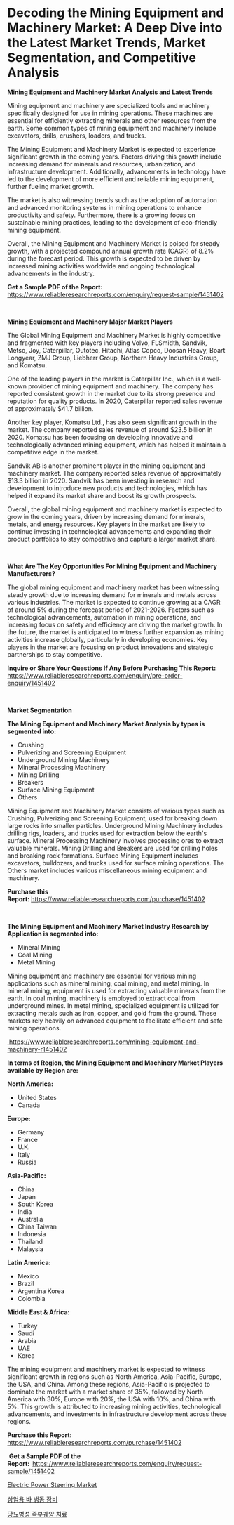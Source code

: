 <p><h1>Decoding the Mining Equipment and Machinery Market: A Deep Dive into the Latest Market Trends, Market Segmentation, and Competitive Analysis</h1></p><p><strong>Mining Equipment and Machinery Market Analysis and Latest Trends</strong></p>
<p><p>Mining equipment and machinery are specialized tools and machinery specifically designed for use in mining operations. These machines are essential for efficiently extracting minerals and other resources from the earth. Some common types of mining equipment and machinery include excavators, drills, crushers, loaders, and trucks.</p><p>The Mining Equipment and Machinery Market is expected to experience significant growth in the coming years. Factors driving this growth include increasing demand for minerals and resources, urbanization, and infrastructure development. Additionally, advancements in technology have led to the development of more efficient and reliable mining equipment, further fueling market growth.</p><p>The market is also witnessing trends such as the adoption of automation and advanced monitoring systems in mining operations to enhance productivity and safety. Furthermore, there is a growing focus on sustainable mining practices, leading to the development of eco-friendly mining equipment.</p><p>Overall, the Mining Equipment and Machinery Market is poised for steady growth, with a projected compound annual growth rate (CAGR) of 8.2% during the forecast period. This growth is expected to be driven by increased mining activities worldwide and ongoing technological advancements in the industry.</p></p>
<p><strong>Get a Sample PDF of the Report:&nbsp;</strong> <a href="https://www.reliableresearchreports.com/enquiry/request-sample/1451402">https://www.reliableresearchreports.com/enquiry/request-sample/1451402</a></p>
<p>&nbsp;</p>
<p><strong>Mining Equipment and Machinery Major Market Players</strong></p>
<p><p>The Global Mining Equipment and Machinery Market is highly competitive and fragmented with key players including Volvo, FLSmidth, Sandvik, Metso, Joy, Caterpillar, Outotec, Hitachi, Atlas Copco, Doosan Heavy, Boart Longyear, ZMJ Group, Liebherr Group, Northern Heavy Industries Group, and Komatsu.</p><p>One of the leading players in the market is Caterpillar Inc., which is a well-known provider of mining equipment and machinery. The company has reported consistent growth in the market due to its strong presence and reputation for quality products. In 2020, Caterpillar reported sales revenue of approximately $41.7 billion.</p><p>Another key player, Komatsu Ltd., has also seen significant growth in the market. The company reported sales revenue of around $23.5 billion in 2020. Komatsu has been focusing on developing innovative and technologically advanced mining equipment, which has helped it maintain a competitive edge in the market.</p><p>Sandvik AB is another prominent player in the mining equipment and machinery market. The company reported sales revenue of approximately $13.3 billion in 2020. Sandvik has been investing in research and development to introduce new products and technologies, which has helped it expand its market share and boost its growth prospects.</p><p>Overall, the global mining equipment and machinery market is expected to grow in the coming years, driven by increasing demand for minerals, metals, and energy resources. Key players in the market are likely to continue investing in technological advancements and expanding their product portfolios to stay competitive and capture a larger market share.</p></p>
<p>&nbsp;</p>
<p><strong>What Are The Key Opportunities For Mining Equipment and Machinery Manufacturers?</strong></p>
<p><p>The global mining equipment and machinery market has been witnessing steady growth due to increasing demand for minerals and metals across various industries. The market is expected to continue growing at a CAGR of around 5% during the forecast period of 2021-2026. Factors such as technological advancements, automation in mining operations, and increasing focus on safety and efficiency are driving the market growth. In the future, the market is anticipated to witness further expansion as mining activities increase globally, particularly in developing economies. Key players in the market are focusing on product innovations and strategic partnerships to stay competitive.</p></p>
<p><strong>Inquire or Share Your Questions If Any Before Purchasing This Report:</strong> <a href="https://www.reliableresearchreports.com/enquiry/pre-order-enquiry/1451402">https://www.reliableresearchreports.com/enquiry/pre-order-enquiry/1451402</a></p>
<p>&nbsp;</p>
<p><strong>Market Segmentation</strong></p>
<p><strong>The Mining Equipment and Machinery Market Analysis by types is segmented into:</strong></p>
<p><ul><li>Crushing</li><li>Pulverizing and Screening Equipment</li><li>Underground Mining Machinery</li><li>Mineral Processing Machinery</li><li>Mining Drilling</li><li>Breakers</li><li>Surface Mining Equipment</li><li>Others</li></ul></p>
<p><p>Mining Equipment and Machinery Market consists of various types such as Crushing, Pulverizing and Screening Equipment, used for breaking down large rocks into smaller particles. Underground Mining Machinery includes drilling rigs, loaders, and trucks used for extraction below the earth's surface. Mineral Processing Machinery involves processing ores to extract valuable minerals. Mining Drilling and Breakers are used for drilling holes and breaking rock formations. Surface Mining Equipment includes excavators, bulldozers, and trucks used for surface mining operations. The Others market includes various miscellaneous mining equipment and machinery.</p></p>
<p><strong>Purchase this Report:&nbsp;</strong><a href="https://www.reliableresearchreports.com/purchase/1451402">https://www.reliableresearchreports.com/purchase/1451402</a></p>
<p>&nbsp;</p>
<p><strong>The Mining Equipment and Machinery Market Industry Research by Application is segmented into:</strong></p>
<p><ul><li>Mineral Mining</li><li>Coal Mining</li><li>Metal Mining</li></ul></p>
<p><p>Mining equipment and machinery are essential for various mining applications such as mineral mining, coal mining, and metal mining. In mineral mining, equipment is used for extracting valuable minerals from the earth. In coal mining, machinery is employed to extract coal from underground mines. In metal mining, specialized equipment is utilized for extracting metals such as iron, copper, and gold from the ground. These markets rely heavily on advanced equipment to facilitate efficient and safe mining operations.</p></p>
<p><a href="https://www.reliableresearchreports.com/mining-equipment-and-machinery-r1451402">&nbsp;https://www.reliableresearchreports.com/mining-equipment-and-machinery-r1451402</a></p>
<p><strong>In terms of Region, the Mining Equipment and Machinery Market Players available by Region are:</strong></p>
<p>
    <p> <strong> North America: </strong>
        <ul>
            <li>United States</li>
            <li>Canada</li>
        </ul>
        </p> 
    <p> <strong> Europe: </strong>
        <ul>
            <li>Germany</li>
            <li>France</li>
            <li>U.K.</li>
            <li>Italy</li>
            <li>Russia</li>
        </ul>
        </p> 
    <p> <strong> Asia-Pacific: </strong>
        <ul>
            <li>China</li>
            <li>Japan</li>
            <li>South Korea</li>
            <li>India</li>
            <li>Australia</li>
            <li>China Taiwan</li>
            <li>Indonesia</li>
            <li>Thailand</li>
            <li>Malaysia</li>
        </ul>
        </p> 
    <p> <strong> Latin America: </strong>
        <ul>
            <li>Mexico</li>
            <li>Brazil</li>
            <li>Argentina Korea</li>
            <li>Colombia</li>
        </ul>
        </p> 
    <p> <strong> Middle East & Africa: </strong>
        <ul>
            <li>Turkey</li>
            <li>Saudi</li>
            <li>Arabia</li>
            <li>UAE</li>
            <li>Korea</li>
        </ul>
    </p>
    </p>
<p><p>The mining equipment and machinery market is expected to witness significant growth in regions such as North America, Asia-Pacific, Europe, the USA, and China. Among these regions, Asia-Pacific is projected to dominate the market with a market share of 35%, followed by North America with 30%, Europe with 20%, the USA with 10%, and China with 5%. This growth is attributed to increasing mining activities, technological advancements, and investments in infrastructure development across these regions.</p></p>
<p><strong>Purchase this Report: </strong><a href="https://www.reliableresearchreports.com/purchase/1451402">https://www.reliableresearchreports.com/purchase/1451402</a></p>
<p>&nbsp;<strong>Get a Sample PDF of the Report:&nbsp;&nbsp;</strong><a href="https://www.reliableresearchreports.com/enquiry/request-sample/1451402">https://www.reliableresearchreports.com/enquiry/request-sample/1451402</a></p>
<p><strong></strong></p>
<p><p><a href="https://github.com/Airanohannonzb68e5pb53oc1/Market-Research-Report-List-2/blob/main/electric-power-steering-market.md">Electric Power Steering Market</a></p><p><a href="https://github.com/TimmyMann6767/Market-Research-Report-List-1/blob/main/546464026896.md">상업용 바 냉동 장비</a></p><p><a href="https://github.com/JeromeRtyau89966/Market-Research-Report-List-1/blob/main/975112726897.md">당뇨병성 족부궤양 치료</a></p></p>
